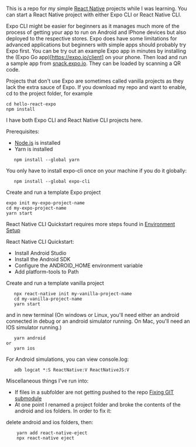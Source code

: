 This is a repo for my simple [React Native](https://reactnative.dev/) projects while I was learning. You can start a React Native project with either Expo CLI or React Native CLI. 

Expo CLI might be easier for beginners as it manages much more of the process of getting your app to run on Android and IPhone devices but also deployed to the respective stores. Expo does have some limitations for advanced applications but beginners with simple apps should probably try Expo first. You can be try out an example Expo app in minutes by installing the (Expo Go app)[https://expo.io/client] on your phone. Then load and run a sample app from [snack.expo.io](https://snack.expo.io/). They can be loaded by scanning a QR code.  


Projects that don't use Expo are sometimes called vanilla projects as they lack the extra sauce of Expo. 
If you download my repo and want to enable, cd to the project folder, for example
```
cd hello-react-expo
npm install
```

I have both Expo CLI and React Native CLI projects here. 

Prerequisites:
* [Node.js](https://nodejs.org/en/download/) is installed
* Yarn is installed
```
   npm install --global yarn
```

You only have to install expo-cli once on your machine if you do it globally:
```
   npm install --global expo-cli
```
Create and run a template Expo project
```
expo init my-expo-project-name
cd my-expo-project-name
yarn start 
```

React Native CLI Quickstart requires more steps found in [Environment Setup](https://reactnative.dev/docs/environment-setup)

React Native CLI Quickstart:
* Install Android Studio
* Install the Android SDK
* Configure the ANDROID_HOME environment variable
* Add platform-tools to Path

Create and run a template vanilla project
```
   npx react-native init my-vanilla-project-name
   cd my-vanilla-project-name 
   yarn start 
```
and in new terminal (On windows or Linux, you'll need either an android connected in debug or an android simulator running. On Mac, you'll need an IOS simulator running.)
```
   yarn android   
or
   yarn ios
```


For Android simulations, you can view console.log:
```
   adb logcat *:S ReactNative:V ReactNativeJS:V
```

Miscellaneous things I've run into:
* If files in a subfolder are not getting pushed to the repo [Fixing GIT submodule](https://gist.github.com/claraj/e5563befe6c2fb108ad0efb6de47f265#file-git_submodule_fix-md)
* At one point I renamed a project folder and broke the contents of the android and ios folders. In order to fix it:


delete android and ios folders, then:

```
    yarn add react-native-eject
    npx react-native eject
```
